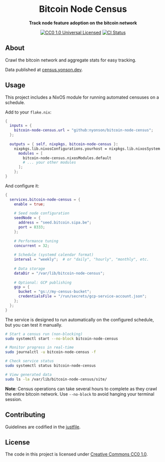 <div align="center">
  <h1>Bitcoin Node Census</h1>
  <p>
    <strong>Track node feature adoption on the bitcoin network</strong>
  </p>

  <p>
    <a href="https://github.com/nyonson/bitcoin-node-census/blob/master/LICENSE"><img alt="CC0 1.0 Universal Licensed" src="https://img.shields.io/badge/license-CC0--1.0-blue.svg"/></a>
    <a href="https://github.com/nyonson/bitcoin-node-census/actions?query=workflow%3ACI"><img alt="CI Status" src="https://github.com/nyonson/bitcoin-node-census/actions/workflows/ci.yml/badge.svg"/></a>
  </p>
</div>

## About

Crawl the bitcoin network and aggregate stats for easy tracking.

Data published at [census.yonson.dev](https://census.yonson.dev/).

## Usage

This project includes a NixOS module for running automated censuses on a schedule.

Add to your `flake.nix`:

```nix
{
  inputs = {
    bitcoin-node-census.url = "github:nyonson/bitcoin-node-census";
  };
  
  outputs = { self, nixpkgs, bitcoin-node-census }:
    nixpkgs.lib.nixosConfigurations.yourhost = nixpkgs.lib.nixosSystem {
      modules = [
        bitcoin-node-census.nixosModules.default
        # ... your other modules
      ];
    };
}
```

And configure it:

```nix
{
  services.bitcoin-node-census = {
    enable = true;
    
    # Seed node configuration
    seedNode = {
      address = "seed.bitcoin.sipa.be";
      port = 8333;
    };
    
    # Performance tuning
    concurrent = 32;
    
    # Schedule (systemd calendar format)
    interval = "weekly";  # or "daily", "hourly", "monthly", etc.
    
    # Data storage
    dataDir = "/var/lib/bitcoin-node-census";
    
    # Optional: GCP publishing
    gcp = {
      bucket = "gs://my-census-bucket";
      credentialsFile = "/run/secrets/gcp-service-account.json";
    };
  };
}
```

The service is designed to run automatically on the configured schedule, but you can test it manually.

```bash
# Start a census run (non-blocking)
sudo systemctl start --no-block bitcoin-node-census

# Monitor progress in real-time
sudo journalctl -u bitcoin-node-census -f

# Check service status
sudo systemctl status bitcoin-node-census

# View generated data
sudo ls -la /var/lib/bitcoin-node-census/site/
```

**Note**: Census operations can take several hours to complete as they crawl the entire bitcoin network. Use `--no-block` to avoid hanging your terminal session.

## Contributing

Guidelines are codified in the [justfile](justfile).

## License

The code in this project is licensed under [Creative Commons CC0 1.0](LICENSE).
